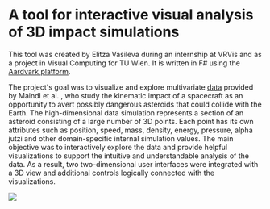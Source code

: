 # A tool for interactive visual analysis of 3D impact simulations
This tool was created by Elitza Vasileva during an internship at VRVis and as a project in Visual Computing for TU Wien. It is written in F# using the [Aardvark platform](https://github.com/aardvark-platform/aardvark.docs/wiki). 

The project's goal was to visualize and explore multivariate [data](https://www.vrvis.at/publications/PB-VRVis-2020-010) provided by Maindl et al. , who study the kinematic impact of a spacecraft as an opportunity to avert possibly dangerous asteroids that could collide with the Earth. The high-dimensional data simulation represents a section of an asteroid consisting of a large number of 3D points. Each point has its own attributes such as position, speed, mass, density, energy, pressure, alpha jutzi and other domain-specific internal simulation values. The main objective was to interactively explore the data and provide helpful visualizations to support the intuitive and understandable analysis of the data. As a result, two two-dimensional user interfaces were integrated with a 3D view and additional controls logically connected with the visualizations.

![](https://https://github.com/aardvark-community/impact-simulation/blob/master/src/ImpactVisualization/resources/impactvis.jpg)
